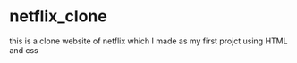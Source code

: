 # netflix_clone
this is a clone website of netflix which I made as my first projct using HTML and css
